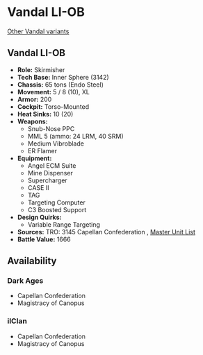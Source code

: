# Vandal LI-OB 

[Other Vandal variants](../vandal.md) 

## Vandal LI-OB 

- **Role:** Skirmisher 
- **Tech Base:** Inner Sphere (3142) 
- **Chassis:** 65 tons (Endo Steel) 
- **Movement:** 5 / 8 (10), XL 
- **Armor:** 200 
- **Cockpit:** Torso-Mounted 
- **Heat Sinks:** 10 (20) 
- **Weapons:** 
  - Snub-Nose PPC 
  - MML 5 (ammo: 24 LRM, 40 SRM) 
  - Medium Vibroblade 
  - ER Flamer 
- **Equipment:** 
  - Angel ECM Suite 
  - Mine Dispenser 
  - Supercharger 
  - CASE II 
  - TAG 
  - Targeting Computer 
  - C3 Boosted Support 
- **Design Quirks:** 
  - Variable Range Targeting 
- **Sources:** TRO: 3145 Capellan Confederation , [Master Unit List](http://masterunitlist.info/Unit/Details/6463) 
- **Battle Value:** 1666 

## Availability 

### Dark Ages 

- Capellan Confederation 
- Magistracy of Canopus 

### ilClan 

- Capellan Confederation 
- Magistracy of Canopus 

